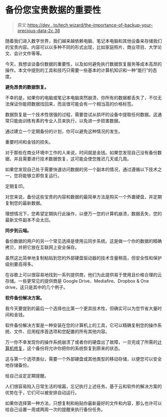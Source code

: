 # 备份您宝贵数据的重要性

> 原文:[https://dev . to/tech wizard/the-importance-of-backup-your-precious-data-2c 38](https://dev.to/techwizard/the-importance-of-backing-up-your-precious-data-2c38)

随着我们进入数字世界，我们越来越依赖电脑、笔记本电脑和其他设备来存储我们的宝贵内容。内容可以以多种不同的形式出现，比如家庭照片、商业项目、大学论文、会计文件等等。

今天，我想谈谈备份数据的重要性，以及如何避免执行数据恢复服务等成本高昂的操作。本文中提到的工具和技巧只需要一些基本的计算机知识和一种“能行”的态度。

**避免昂贵的数据恢复。**

不幸的是，如果你的电脑或笔记本电脑突然崩溃，你所有的数据都丢失了，不仅无法保证你能把数据找回来，而且很可能会有一个相当高的价格标签。

数据恢复是一个技术性很强的过程，需要尝试从损坏的设备中提取任何数据。这通常只能由训练有素的专业人员来执行，以免进一步损害数据。

通过建立一个定期备份的计划，你可以避免这种情况的发生。

重要时间和金钱的损失。

对于那些在商业环境中工作的人来说，时间就是金钱。如果您发现自己没有备份数据，并且需要进行技术数据恢复，这可能会使您推迟几天或几周。

如果您发现自己处于需要快速访问数据的另一个副本的情况，通过遵循以下技术之一，您将能够立即恢复运行。

定期复印。

对您来说，备份这些宝贵的内容和数据的最简单方法是购买一个外置硬盘，并定期复制您的最新数据。

理想情况下，您希望定期执行此操作，以便万一您的计算机崩溃，数据丢失，您的最新文件副本不会太旧。

**同步到云端。**

备份数据的用户的另一个常见选择是使用云同步系统。这是做一个你的数据的精确拷贝，并把它放在互联网上安全保存。

虽然这比简单地复制粘贴到您的外部硬盘驱动器的技术含量稍高，但安全性和保护级别要高得多。

在谷歌上可以很容易地找到一系列提供商，他们为此提供易于使用且价格合理的云存储。一些更常见的提供商是 Google Drive、Mediafire、Dropbox & One drive，这只是其中的几个例子。

**软件备份解决方案。**

我今天要提到的最后一个选择也比第一个更具技术性，但确实可以为您节省大量时间和金钱。

软件备份解决方案是一种安装在您的计算机上的工具，它可以精确复制您的操作系统、文件、应用程序首选项和您配置的所有其他内容。

万一你不幸发现你的操作系统崩溃了或者你的硬盘出了故障，一旦完成了所需的[计算机修复](https://www.repairspecialists.co.nz/computer-repairs/)，这个备份将允许你把你的系统恢复到原来的状态。

这与第一个选项类似，需要一个外部硬盘或其他类型的移动存储，以便您可以安全地存储备份。

给自己设定定期提醒。

人们很容易陷入日常生活的喧嚣，忘记执行上述任务。基于云和软件的解决方案的优势在于，它们可以被安排自动运行。

如果你选择第一种方法，只想复制和粘贴你最新最好的文件和内容，那么也许可以给自己设置一周或两周一次的提醒来执行备份任务。